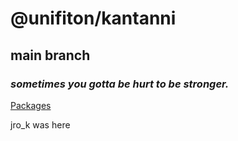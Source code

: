 # @unifiton/kantanni
## main branch
                                                                               

### ***sometimes you gotta be hurt to be stronger.***

[Packages](https://github.com/unifiton/kantanni/packages)

jro_k was here
